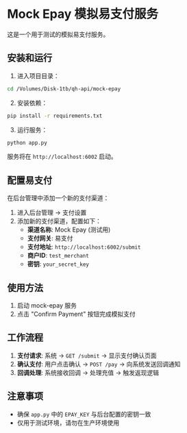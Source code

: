 # Mock Epay 模拟易支付服务

这是一个用于测试的模拟易支付服务。

## 安装和运行

1. 进入项目目录：
```bash
cd /Volumes/Disk-1tb/qh-api/mock-epay
```

2. 安装依赖：
```bash
pip install -r requirements.txt
```

3. 运行服务：
```bash
python app.py
```

服务将在 `http://localhost:6002` 启动。

## 配置易支付

在后台管理中添加一个新的支付渠道：

1. 进入后台管理 → 支付设置
2. 添加新的支付渠道，配置如下：
   - **渠道名称**: Mock Epay (测试用)
   - **支付网关**: 易支付
   - **支付地址**: `http://localhost:6002/submit`
   - **商户ID**: `test_merchant`
   - **密钥**: `your_secret_key`

## 使用方法

1. 启动 mock-epay 服务
2. 点击 "Confirm Payment" 按钮完成模拟支付

## 工作流程

1. **支付请求**: 系统 → `GET /submit` → 显示支付确认页面
2. **确认支付**: 用户点击确认 → `POST /pay` → 向系统发送回调通知
3. **回调处理**: 系统接收回调 → 处理充值 → 触发返现逻辑

## 注意事项

- 确保 `app.py` 中的 `EPAY_KEY` 与后台配置的密钥一致
- 仅用于测试环境，请勿在生产环境使用
